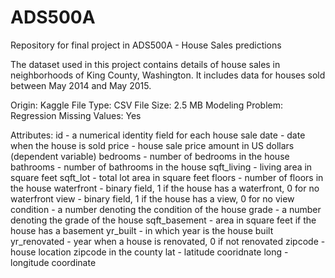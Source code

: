 # ADS500A
Repository for final project in ADS500A - House Sales predictions


The dataset used in this project contains details of house sales in neighborhoods of King County, Washington. 
It includes data for houses sold between May 2014 and May 2015.  

Origin: Kaggle
File Type: CSV
File Size: 2.5 MB
Modeling Problem: Regression
Missing Values: Yes

Attributes:
id - a numerical identity field for each house sale
date - date when the house is sold
price - house sale price amount in US dollars (dependent variable)
bedrooms - number of bedrooms in the house
bathrooms - number of bathrooms in the house
sqft_living - living area in square feet
sqft_lot - total lot area in square feet
floors - number of floors in the house
waterfront - binary field, 1 if the house has a waterfront, 0 for no waterfront
view - binary field, 1 if the house has a view, 0 for no view
condition - a number denoting the condition of the house
grade - a number denoting the grade of the house
sqft_basement - area in square feet if the house has a basement
yr_built - in which year is the house built
yr_renovated - year when a house is renovated, 0 if not renovated
zipcode - house location zipcode in the county
lat - latitude cooridnate 
long - longitude coordinate
